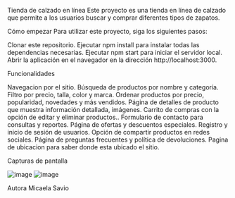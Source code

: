 Tienda de calzado en línea
Este proyecto es una tienda en línea de calzado que permite a los usuarios buscar y comprar diferentes tipos de zapatos.

Cómo empezar
Para utilizar este proyecto, siga los siguientes pasos:

Clonar este repositorio.
Ejecutar npm install para instalar todas las dependencias necesarias.
Ejecutar npm start para iniciar el servidor local.
Abrir la aplicación en el navegador en la dirección http://localhost:3000.

Funcionalidades

Navegacion por el sitio.
Búsqueda de productos por nombre y categoría.
Filtro por precio, talla, color y marca.
Ordenar productos por precio, popularidad, novedades y más vendidos.
Página de detalles de producto que muestra información detallada, imágenes.
Carrito de compras con la opción de editar y eliminar productos..
Formulario de contacto para consultas y reportes.
Página de ofertas y descuentos especiales.
Registro y inicio de sesión de usuarios.
Opción de compartir productos en redes sociales.
Página de preguntas frecuentes y política de devoluciones.
Pagina de ubicacion para saber donde esta ubicado el sitio.

Capturas de pantalla

![image](https://user-images.githubusercontent.com/126842507/229255706-a57aac88-6e63-4549-9890-f113277aa2c0.png)
![image](https://user-images.githubusercontent.com/126842507/229255731-eb281b58-f077-4244-83c1-1ed87568f6c5.png)




Autora
Micaela Savio
